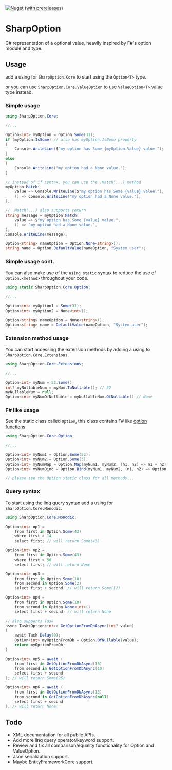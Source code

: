 [![Nuget (with prereleases)](https://img.shields.io/nuget/vpre/SharpOption.Core?style=for-the-badge)](https://www.nuget.org/packages/SharpOption.Core/)

# SharpOption
C# representation of a optional value, heavily inspired by F#'s option module and type.


## Usage

add a using for `SharpOption.Core` to start using the `Option<T>` type.

or you can use `SharpOption.Core.ValueOption` to use `ValueOption<T>` value type instead.


### Simple usage
```C#
using SharpOption.Core;

//...

Option<int> myOption = Option.Some(31);
if (myOption.IsSome) // also has myOption.IsNone property
{
    Console.WriteLine($"my option has Some {myOption.Value} value.");
}
else
{
    Console.WriteLine("my option had a None value.");
}

// instead of if syntax, you can use the .Match(...) method
myOption.Match(
    value => Console.WriteLine($"my option has Some {value} value."),
    () => Console.WriteLine("my option had a None value."),
);

// .Match(...) also supports return
string message = myOption.Match(
    value => $"my option has Some {value} value.",
    () => "my option had a None value.",
);
Console.WriteLine(message);

Option<string> nameOption = Option.None<string>();
string name = Option.DefaultValue(nameOption, "System user");
```

### Simple usage cont.
You can also make use of the `using static` syntax to reduce the use of `Option.<method>` throughout your code.
```C#
using static SharpOption.Core.Option;

//...

Option<int> myOption1 = Some(31);
Option<int> myOption2 = None<int>();

Option<string> nameOption = None<string>();
Option<string> name = DefaultValue(nameOption, "System user");
```

### Extension method usage
You can start accessing the extension methods by adding a using to `SharpOption.Core.Extensions`.
```C#
using SharpOption.Core.Extensions;

//...

Option<int> myNum = 52.Some();
int? myNullableNum = myNum.ToNullable(); // 52
myNullableNum = null;
Option<int> myNumOfNullable = myNullableNum.OfNullable() // None
```


### F# like usage
See the static class called `Option`, this class contains F# like [option functions](https://fsharp.github.io/fsharp-core-docs/reference/fsharp-core-optionmodule.html).

```C#
using SharpOption.Core.Option;

//...

Option<int> myNum1 = Option.Some(52);
Option<int> myNum2 = Option.Some(3);
Option<int> myNumMap = Option.Map(myNum1, myNum2, (n1, n2) => n1 + n2);
Option<int> myNumBind = Option.Bind(myNum1, myNum2, (n1, n2) => Option.Some(n1 + n2));

// please see the Option static class for all methods...
```

### Query syntax
To start using the linq query syntax add a using for `SharpOption.Core.Monodic`.

```C#
using SharpOption.Core.Monodic;

Option<int> op1 =
    from first in Option.Some(43)
    where first > 14
    select first; // will return Some(43)

Option<int> op2 =
    from first in Option.Some(43)
    where first > 50
    select first; // will return None

Option<int> op3 =
    from first in Option.Some(10)
    from second in Option.Some(2)
    select first + second; // will return Some(12)

Option<int> op4 =
    from first in Option.Some(10)
    from second in Option.None<int>()
    select first + second; // will return None

// also supports Task
async Task<Option<int>> GetOptionFromDbAsync(int? value)
{
    await Task.Delay(0);
    Option<int> myOptionFromDb = Option.OfNullable(value);
    return myOptionFromDb;
}

Option<int> op5 = await (
    from first in GetOptionFromDbAsync(15)
    from second in GetOptionFromDbAsync(10)
    select first + second
); // will return Some(25)

Option<int> op6 = await (
    from first in GetOptionFromDbAsync(15)
    from second in GetOptionFromDbAsync(null)
    select first + second
); // will return None
```

## Todo
- XML documentation for all public APIs.
- Add more linq query operator/keyword support.
- Review and fix all comparison/equality functionality for Option<T> and ValueOption<T>.
- Json serialization support.
- Maybe EntityFrameworkCore support.
